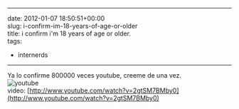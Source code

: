 
---
date: 2012-01-07 18:50:51+00:00  
slug: i-confirm-im-18-years-of-age-or-older  
title: i confirm i'm 18 years of age or older.  
tags:  
- internerds  

---
  
Ya lo confirme 800000 veces youtube, creeme de una vez.  
![youtube](http://i.imgur.com/ADsz8.png)  
video: [http://www.youtube.com/watch?v=2gtSM7BMby0](http://www.youtube.com/watch?v=2gtSM7BMby0)  
